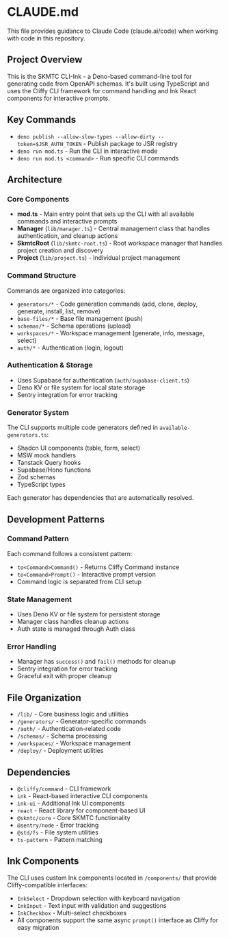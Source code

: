 # CLAUDE.md

This file provides guidance to Claude Code (claude.ai/code) when working with code in this repository.

## Project Overview

This is the SKMTC CLI-Ink - a Deno-based command-line tool for generating code from OpenAPI schemas. It's built using TypeScript and uses the Cliffy CLI framework for command handling and Ink React components for interactive prompts.

## Key Commands

- `deno publish --allow-slow-types --allow-dirty --token=$JSR_AUTH_TOKEN` - Publish package to JSR registry
- `deno run mod.ts` - Run the CLI in interactive mode
- `deno run mod.ts <command>` - Run specific CLI commands

## Architecture

### Core Components

- **mod.ts** - Main entry point that sets up the CLI with all available commands and interactive prompts
- **Manager** (`lib/manager.ts`) - Central management class that handles authentication, and cleanup actions
- **SkmtcRoot** (`lib/skmtc-root.ts`) - Root workspace manager that handles project creation and discovery
- **Project** (`lib/project.ts`) - Individual project management

### Command Structure

Commands are organized into categories:
- `generators/*` - Code generation commands (add, clone, deploy, generate, install, list, remove)
- `base-files/*` - Base file management (push)
- `schemas/*` - Schema operations (upload)
- `workspaces/*` - Workspace management (generate, info, message, select)
- `auth/*` - Authentication (login, logout)

### Authentication & Storage

- Uses Supabase for authentication (`auth/supabase-client.ts`)
- Deno KV or file system for local state storage
- Sentry integration for error tracking

### Generator System

The CLI supports multiple code generators defined in `available-generators.ts`:
- Shadcn UI components (table, form, select)
- MSW mock handlers
- Tanstack Query hooks
- Supabase/Hono functions
- Zod schemas
- TypeScript types

Each generator has dependencies that are automatically resolved.

## Development Patterns

### Command Pattern
Each command follows a consistent pattern:
- `to<Command>Command()` - Returns Cliffy Command instance
- `to<Command>Prompt()` - Interactive prompt version
- Command logic is separated from CLI setup

### State Management
- Uses Deno KV or file system for persistent storage
- Manager class handles cleanup actions
- Auth state is managed through Auth class

### Error Handling
- Manager has `success()` and `fail()` methods for cleanup
- Sentry integration for error tracking
- Graceful exit with proper cleanup

## File Organization

- `/lib/` - Core business logic and utilities
- `/generators/` - Generator-specific commands
- `/auth/` - Authentication-related code
- `/schemas/` - Schema processing
- `/workspaces/` - Workspace management
- `/deploy/` - Deployment utilities

## Dependencies

- `@cliffy/command` - CLI framework
- `ink` - React-based interactive CLI components
- `ink-ui` - Additional Ink UI components
- `react` - React library for component-based UI
- `@skmtc/core` - Core SKMTC functionality
- `@sentry/node` - Error tracking
- `@std/fs` - File system utilities
- `ts-pattern` - Pattern matching

## Ink Components

The CLI uses custom Ink components located in `/components/` that provide Cliffy-compatible interfaces:
- `InkSelect` - Dropdown selection with keyboard navigation
- `InkInput` - Text input with validation and suggestions
- `InkCheckbox` - Multi-select checkboxes
- All components support the same async `prompt()` interface as Cliffy for easy migration
